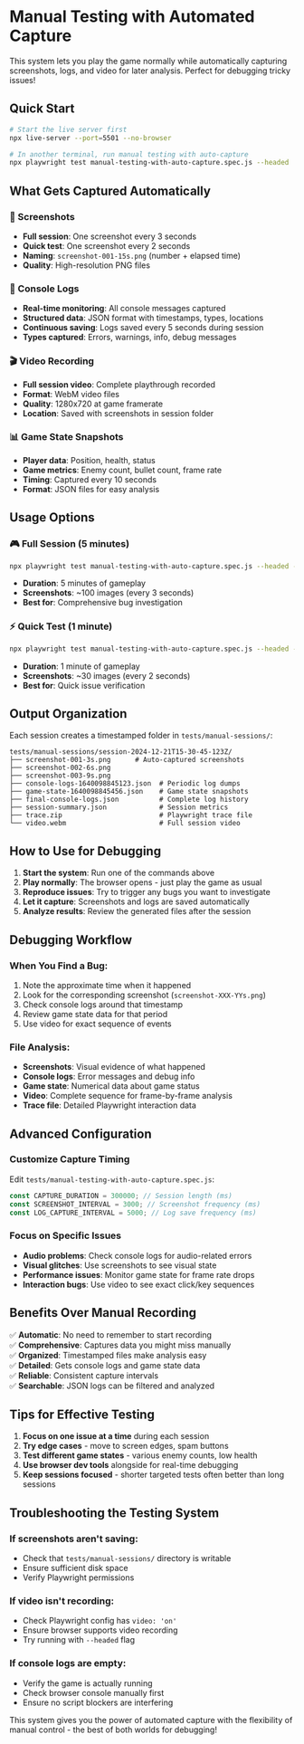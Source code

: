 # Manual Testing with Automated Capture

This system lets you play the game normally while automatically capturing screenshots, logs, and video for later analysis. Perfect for debugging tricky issues!

## Quick Start

```bash
# Start the live server first
npx live-server --port=5501 --no-browser

# In another terminal, run manual testing with auto-capture
npx playwright test manual-testing-with-auto-capture.spec.js --headed
```

## What Gets Captured Automatically

### 📸 Screenshots
- **Full session**: One screenshot every 3 seconds
- **Quick test**: One screenshot every 2 seconds  
- **Naming**: `screenshot-001-15s.png` (number + elapsed time)
- **Quality**: High-resolution PNG files

### 📝 Console Logs
- **Real-time monitoring**: All console messages captured
- **Structured data**: JSON format with timestamps, types, locations
- **Continuous saving**: Logs saved every 5 seconds during session
- **Types captured**: Errors, warnings, info, debug messages

### 🎬 Video Recording
- **Full session video**: Complete playthrough recorded
- **Format**: WebM video files
- **Quality**: 1280x720 at game framerate
- **Location**: Saved with screenshots in session folder

### 📊 Game State Snapshots
- **Player data**: Position, health, status
- **Game metrics**: Enemy count, bullet count, frame rate
- **Timing**: Captured every 10 seconds
- **Format**: JSON files for easy analysis

## Usage Options

### 🎮 Full Session (5 minutes)
```bash
npx playwright test manual-testing-with-auto-capture.spec.js --headed --grep "Manual Testing Session"
```
- **Duration**: 5 minutes of gameplay
- **Screenshots**: ~100 images (every 3 seconds)
- **Best for**: Comprehensive bug investigation

### ⚡ Quick Test (1 minute)  
```bash
npx playwright test manual-testing-with-auto-capture.spec.js --headed --grep "Quick Manual Test"
```
- **Duration**: 1 minute of gameplay
- **Screenshots**: ~30 images (every 2 seconds)
- **Best for**: Quick issue verification

## Output Organization

Each session creates a timestamped folder in `tests/manual-sessions/`:

```
tests/manual-sessions/session-2024-12-21T15-30-45-123Z/
├── screenshot-001-3s.png      # Auto-captured screenshots
├── screenshot-002-6s.png      
├── screenshot-003-9s.png      
├── console-logs-1640098845123.json  # Periodic log dumps
├── game-state-1640098845456.json    # Game state snapshots
├── final-console-logs.json          # Complete log history
├── session-summary.json             # Session metrics
├── trace.zip                        # Playwright trace file
└── video.webm                       # Full session video
```

## How to Use for Debugging

1. **Start the system**: Run one of the commands above
2. **Play normally**: The browser opens - just play the game as usual
3. **Reproduce issues**: Try to trigger any bugs you want to investigate
4. **Let it capture**: Screenshots and logs are saved automatically
5. **Analyze results**: Review the generated files after the session

## Debugging Workflow

### When You Find a Bug:
1. Note the approximate time when it happened
2. Look for the corresponding screenshot (`screenshot-XXX-YYs.png`)
3. Check console logs around that timestamp
4. Review game state data for that period
5. Use video for exact sequence of events

### File Analysis:
- **Screenshots**: Visual evidence of what happened
- **Console logs**: Error messages and debug info
- **Game state**: Numerical data about game status
- **Video**: Complete sequence for frame-by-frame analysis
- **Trace file**: Detailed Playwright interaction data

## Advanced Configuration

### Customize Capture Timing
Edit `tests/manual-testing-with-auto-capture.spec.js`:

```javascript
const CAPTURE_DURATION = 300000; // Session length (ms)
const SCREENSHOT_INTERVAL = 3000; // Screenshot frequency (ms)
const LOG_CAPTURE_INTERVAL = 5000; // Log save frequency (ms)
```

### Focus on Specific Issues
- **Audio problems**: Check console logs for audio-related errors
- **Visual glitches**: Use screenshots to see visual state
- **Performance issues**: Monitor game state for frame rate drops
- **Interaction bugs**: Use video to see exact click/key sequences

## Benefits Over Manual Recording

✅ **Automatic**: No need to remember to start recording  
✅ **Comprehensive**: Captures data you might miss manually  
✅ **Organized**: Timestamped files make analysis easy  
✅ **Detailed**: Gets console logs and game state data  
✅ **Reliable**: Consistent capture intervals  
✅ **Searchable**: JSON logs can be filtered and analyzed  

## Tips for Effective Testing

1. **Focus on one issue at a time** during each session
2. **Try edge cases** - move to screen edges, spam buttons
3. **Test different game states** - various enemy counts, low health
4. **Use browser dev tools** alongside for real-time debugging
5. **Keep sessions focused** - shorter targeted tests often better than long sessions

## Troubleshooting the Testing System

### If screenshots aren't saving:
- Check that `tests/manual-sessions/` directory is writable
- Ensure sufficient disk space
- Verify Playwright permissions

### If video isn't recording:
- Check Playwright config has `video: 'on'`
- Ensure browser supports video recording
- Try running with `--headed` flag

### If console logs are empty:
- Verify the game is actually running
- Check browser console manually first
- Ensure no script blockers are interfering

This system gives you the power of automated capture with the flexibility of manual control - the best of both worlds for debugging! 